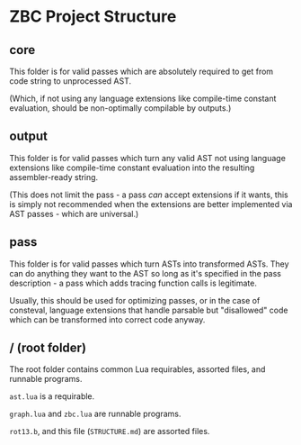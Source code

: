 # ZBC Project Structure

## core

This folder is for valid passes which are absolutely required to get 
from code string to unprocessed AST.

(Which, if not using any language 
extensions like compile-time constant evaluation, should be 
non-optimally compilable by outputs.)

## output

This folder is for valid passes which turn any valid AST not using 
language extensions like compile-time constant evaluation into the
resulting assembler-ready string.

(This does not limit the pass - a pass *can* accept extensions if it wants,
this is simply not recommended when the extensions are better 
implemented via AST passes - which are universal.)

## pass

This folder is for valid passes which turn ASTs into transformed ASTs.
They can do anything they want to the AST so long as it's specified in 
 the pass description - a pass which adds tracing function calls is legitimate.

Usually, this should be used for optimizing passes, or in the case of 
 consteval, language extensions that handle parsable but "disallowed" 
 code which can be transformed into correct code anyway.

## / (root folder)

The root folder contains common Lua requirables, assorted files, and runnable programs.

`ast.lua` is a requirable.

`graph.lua` and `zbc.lua` are runnable programs.

`rot13.b`, and this file (`STRUCTURE.md`) are assorted files.
